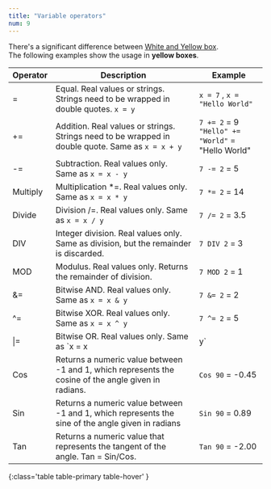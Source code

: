 ```yaml
---
title: "Variable operators"
num: 9
---
```


There's a significant difference between [White and Yellow box](/commands/introduction#inputboxes).\
 The following examples show the usage in **yellow boxes**.

| Operator | Description |	Example |
|-------|--------|--------
| = |	Equal. Real values or strings. Strings need to be wrapped in double quotes. `x = y` |`x = 7` , `x = "Hello World"`
|+=	 |Addition. Real values or strings. Strings need to be wrapped in double quote. Same as `x = x + y` |	`7 += 2` = 9 <br/>  `"Hello" += "World"` = "Hello World"
| -= |	Subtraction. Real values only. Same as `x = x - y`|	`7 -= 2` = 5|
|Multiply|	Multiplication *=. Real values only. Same as `x = x * y`|	`7 *= 2` = 14
|Divide|	Division /=. Real values only. Same as `x = x / y`	|`7 /= 2` = 3.5
|DIV|	Integer division. Real values only. Same as division, but the remainder is discarded.	|`7 DIV 2` = 3
|MOD|	Modulus. Real values only. Returns the remainder of division.	|`7 MOD 2` = 1
|&=	|Bitwise AND. Real values only. Same as `x = x & y`	|`7 &= 2` = 2
|^=|	Bitwise XOR. Real values only. Same as  `x = x ^ y`|`7 ^= 2` = 5
|\|=|	Bitwise OR. Real values only. Same as `x = x | y` |	<code>7 |= 2</code> = 7
|Cos	|Returns a numeric value between -1 and 1, which represents the cosine of the angle given in radians.	|`Cos 90` = -0.45
|Sin|	Returns a numeric value between -1 and 1, which represents the sine of the angle given in radians	|`Sin 90` = 0.89
|Tan|	Returns a numeric value that represents the tangent of the angle. Tan = Sin/Cos.|	`Tan 90` = -2.00
{:class='table table-primary table-hover' }